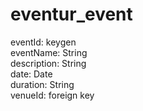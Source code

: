 # eventur_event

eventId: keygen<br/>
eventName: String<br/>
description: String<br/>
date: Date<br/>
duration: String<br/>
venueId: foreign key<br/>
